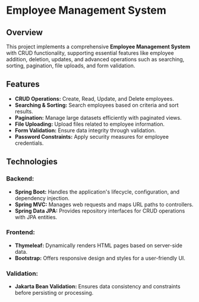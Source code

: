 # Employee Management System

## Overview

This project implements a comprehensive **Employee Management System** with CRUD functionality, supporting essential features like employee addition, deletion, updates, and advanced operations such as searching, sorting, pagination, file uploads, and form validation.

## Features

- **CRUD Operations:** Create, Read, Update, and Delete employees.
- **Searching & Sorting:** Search employees based on criteria and sort results.
- **Pagination:** Manage large datasets efficiently with paginated views.
- **File Uploading:** Upload files related to employee information.
- **Form Validation:** Ensure data integrity through validation.
- **Password Constraints:** Apply security measures for employee credentials.

## Technologies

### Backend:
- **Spring Boot:** Handles the application's lifecycle, configuration, and dependency injection.
- **Spring MVC:** Manages web requests and maps URL paths to controllers.
- **Spring Data JPA:** Provides repository interfaces for CRUD operations with JPA entities.

### Frontend:
- **Thymeleaf:** Dynamically renders HTML pages based on server-side data.
- **Bootstrap:** Offers responsive design and styles for a user-friendly UI.

### Validation:
- **Jakarta Bean Validation:** Ensures data consistency and constraints before persisting or processing.
